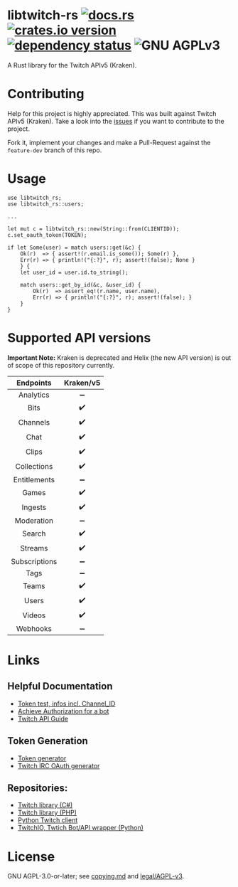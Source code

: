 # libtwitch-rs [![docs.rs][5]][6] [![crates.io version][1]][2] [![dependency status][3]][4] ![GNU AGPLv3][agpl-logo]
A Rust library for the Twitch APIv5 (Kraken).

# Contributing
Help for this project is highly appreciated. This was built against Twitch APIv5 (Kraken). 
Take a look into the [issues](https://github.com/simonsan/libtwitch-rs/issues) if you want to contribute to the project.

Fork it, implement your changes and make a Pull-Request against the `feature-dev` branch of this repo. 

# Usage
```
use libtwitch_rs;
use libtwitch_rs::users;

...

let mut c = libtwitch_rs::new(String::from(CLIENTID));
c.set_oauth_token(TOKEN);

if let Some(user) = match users::get(&c) {
    Ok(r)  => { assert!(r.email.is_some()); Some(r) },
    Err(r) => { println!("{:?}", r); assert!(false); None }
    } {
    let user_id = user.id.to_string();

    match users::get_by_id(&c, &user_id) {
        Ok(r)  => assert_eq!(r.name, user.name),
        Err(r) => { println!("{:?}", r); assert!(false); }
    }
}
```

# Supported API versions

__Important Note:__ Kraken is deprecated and Helix (the new API version) 
is out of scope of this repository currently. 

Endpoints         | Kraken/v5          | 
:----------------:|:------------------:|
Analytics         | :heavy_minus_sign: |
Bits              | :heavy_check_mark: |
Channels          | :heavy_check_mark: |
Chat              | :heavy_check_mark: |
Clips             | :heavy_check_mark: |
Collections       | :heavy_check_mark: |
Entitlements      | :heavy_minus_sign: |
Games             | :heavy_check_mark: |
Ingests           | :heavy_check_mark: |
Moderation        | :heavy_minus_sign: |
Search            | :heavy_check_mark: |
Streams           | :heavy_check_mark: |
Subscriptions     | :heavy_minus_sign: |
Tags              | :heavy_minus_sign: |
Teams             | :heavy_check_mark: |
Users             | :heavy_check_mark: |
Videos            | :heavy_check_mark: |
Webhooks          | :heavy_minus_sign: |


# Links
## Helpful Documentation
- [Token test, infos incl. Channel_ID](https://codepen.io/Alca/pen/VwwazOK)
- [Achieve Authorization for a bot](http://web.archive.org/web/20191016034229/https://d-fischer.github.io/twitch-chat-client/docs/examples/basic-bot.html)
- [Twitch API Guide](https://dev.twitch.tv/docs/api/guide)

## Token Generation
- [Token generator](https://twitchtokengenerator.com/)
- [Twitch IRC OAuth generator](https://twitchapps.com/tmi/)

## Repositories:
- [Twitch library (C#)](https://github.com/TwitchLib/TwitchLib)
- [Twitch library (PHP)](https://github.com/Dkamps18/PHP-Twitch-lib/)
- [Python Twitch client](https://github.com/tsifrer/python-twitch-client)
- [TwitchIO, Twtich Bot/API wrapper (Python)](https://github.com/TwitchIO/TwitchIO)


# License
GNU AGPL-3.0-or-later; see [copying.md](copying.md) and [legal/AGPL-v3](legal/AGPL-v3).


[1]: https://img.shields.io/crates/v/libtwitch-rs.svg?style=flat-square
[2]: https://crates.io/crates/libtwitch-rs
[3]: https://deps.rs/repo/github/age-rs/libtwitch-rs/status.svg
[4]: https://deps.rs/repo/github/age-rs/libtwitch-rs
[5]: https://docs.rs/libtwitch-rs/badge.svg
[6]: https://docs.rs/libtwitch-rs/latest/
[agpl-logo]: https://www.gnu.org/graphics/agplv3-88x31.png
